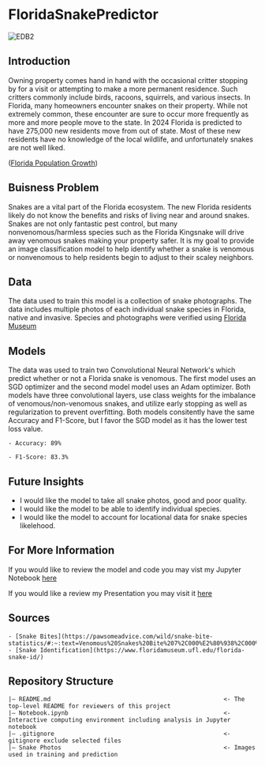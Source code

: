 # FloridaSnakePredictor
![EDB2](https://github.com/WilliamHowardGit/FloridaSnakePredictor/assets/47336206/e2075857-787c-4295-8aa8-ff930311c0b0)

## Introduction
Owning property comes hand in hand with the occasional critter stopping by for a visit or attempting to make a more permanent residence. Such critters commonly include birds, racoons, squirrels, and various insects. In Florida, many homeowners encounter snakes on their property. While not extremely common, these encounter are sure to occur more frequently as more and more people move to the state. In 2024 Florida is predicted to have 275,000 new residents move from out of state. Most of these new residents have no knowledge of the local wildlife, and unfortunately snakes are not well liked. 

([Florida Population Growth](https://www.flchamber.com/breaking-down-migration-in-and-out-of-florida/#:~:text=Florida%20has%20seen%20rapid%20population%20growth%20over%20the,in%20its%20recently%20released%20economic%20predictions%20for%202024.))

## Buisness Problem
Snakes are a vital part of the Florida ecosystem. The new Florida residents likely do not know the benefits and risks of living near and around snakes. Snakes are not only fantastic pest control, but many nonvenomous/harmless species such as the Florida Kingsnake will drive away venomous snakes making your property safer. It is my goal to provide an image classification model to help identify whether a snake is venomous or nonvenomous to help residents begin to adjust to their scaley neighbors. 

## Data
The data used to train this model is a collection of snake photographs. The data includes multiple photos of each individual snake species in Florida, native and invasive. Species and photographs were verified using [Florida Museum](https://www.floridamuseum.ufl.edu/florida-snake-id/)

## Models
The data was used to train two Convolutional Neural Network's which predict whether or not a Florida snake is venomous. The first model uses an SGD optimizer and the second model model uses an Adam optimizer. Both models have three convolutional layers, use class weights for the imbalance of venomous/non-venomous snakes, and utilize early stopping as well as regularization to prevent overfitting. Both models consitently have the same Accuracy and F1-Score, but I favor the SGD model as it has the lower test loss value.

    - Accuracy: 89%

    - F1-Score: 83.3%

## Future Insights
  - I would like the model to take all snake photos, good and poor quality.
  - I would like the model to be able to identify individual species.
  - I would like the model to account for locational data for snake species likelehood.

## For More Information
If you would like to review the model and code you may vist my Jupyter Notebook [here](https://github.com/WilliamHowardGit/FloridaSnakePredictor/blob/main/Notebook.ipynb)

If you would like a review my Presentation you may visit it [here](https://docs.google.com/presentation/d/1qlt9wflXGoZEIAHTv1Vztp9pRm-p1yX7od9RHwV2v2A/edit#slide=id.g2e09ca5adf7_1_70)

## Sources 
    - [Snake Bites](https://pawsomeadvice.com/wild/snake-bite-statistics/#:~:text=Venomous%20Snakes%20Bite%207%2C000%E2%80%938%2C000%20People%20in%20the%20US,of%20bites%20occur%20on%20the%20legs%20or%20feet.)
    - [Snake Identification](https://www.floridamuseum.ufl.edu/florida-snake-id/)

## Repository Structure
```
|— README.md                                                 <- The top-level README for reviewers of this project
|— Notebook.ipynb                                            <- Interactive computing environment including analysis in Jupyter notebook
|— .gitignore                                                <- gitignore exclude selected files
|— Snake Photos                                              <- Images used in training and prediction


